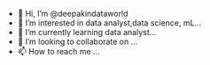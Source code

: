 - 👋 Hi, I’m @deepakindataworld
- 👀 I’m interested in data analyst,data science, mL...
- 🌱 I’m currently learning data analyst...
- 💞️ I’m looking to collaborate on ...
- 📫 How to reach me ...

<!---
deepakindataworld/deepakindataworld is a ✨ special ✨ repository because its `README.md` (this file) appears on your GitHub profile.
You can click the Preview link to take a look at your changes.
--->
